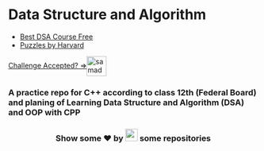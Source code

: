 # Data Structure and Algorithm

- [Best DSA Course Free](https://youtube.com/playlist?list=PLDzeHZWIZsTryvtXdMr6rPh4IDexB5NIA)
- [Puzzles by Harvard](https://cs50.harvard.edu/x/2023/puzzles/)

<a href="https://leetcode.com/shehza_d/" target="blank">Challenge Accepted? =><img align="center" src="https://raw.githubusercontent.com/rahuldkjain/github-profile-readme-generator/master/src/images/icons/Social/leet-code.svg" alt="samadpls" height="40" width="40" /></a>

### A practice repo for C++ according to class 12th (Federal Board) and planing of Learning Data Structure and Algorithm (DSA) and OOP with CPP

<h3 align="center">Show some ❤ by <img src="https://imgur.com/o7ncZFp.jpg" height=25px width=25px> some repositories</h3>
